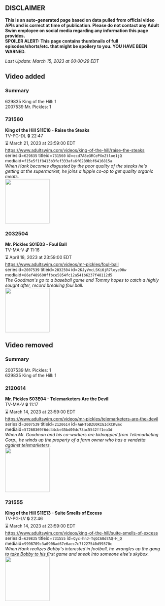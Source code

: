 ## DISCLAIMER
**This is an auto-generated page based on data pulled from official video APIs and is correct at time of publication. Please do not contact any Adult Swim employee on social media regarding any information this page provides.**  
**SPOILER ALERT: This page contains thumbnails of full episodes/shorts/etc. that might be spoilery to you. YOU HAVE BEEN WARNED.**  

_Last Update: March 15, 2023 at 00:00:29 EDT_
## Video added
### Summary
629835 King of the Hill: 1  
2007539 Mr. Pickles: 1  
### 731560
**King of the Hill S11E18 - Raise the Steaks**  
TV-PG-DL 🔒 22:47  
⌛ March 21, 2023 at 23:59:00 EDT  
https://www.adultswim.com/videos/king-of-the-hill/raise-the-steaks  
seriesid=`629835` titleid=`731560` id=`ecd7A8e3RCePXnZtloe1jQ` mediaid=`f15e5f1f8413b3fef333afa6f0289bbf6416815a`  
_When Hank becomes disgusted by the poor quality of the steaks he's getting at the supermarket, he joins a hippie co-op to get quality organic meats._  
<a href="https://i.cdn.turner.com/adultswim/big/image-upload/thumbnails/thumb-2_image-152035200949713.jpg"><img src="https://i.cdn.turner.com/adultswim/big/image-upload/thumbnails/thumb-2_image-152035200949713.jpg" height="144px" /></a>
### 2032504
**Mr. Pickles S01E03 - Foul Ball**  
TV-MA-V 🔓 11:16  
⌛ April 18, 2023 at 23:59:00 EDT  
https://www.adultswim.com/videos/mr-pickles/foul-ball  
seriesid=`2007539` titleid=`2032504` id=`2KJyVmcLSKi6jR7loye90w` mediaid=`86ef489600ffbce5854fc12a541b6237f48112d5`  
_The Goodman's go to a baseball game and Tommy hopes to catch a highly sought after, record breaking foul ball._  
<a href="https://media.cdn.adultswim.com/uploads/20200312/thumbnails/2_20312111781-mrpickles_003_dup-20140919.jpg"><img src="https://media.cdn.adultswim.com/uploads/20200312/thumbnails/2_20312111781-mrpickles_003_dup-20140919.jpg" height="144px" /></a>
## Video removed
### Summary
2007539 Mr. Pickles: 1  
629835 King of the Hill: 1  
### 2120614
**Mr. Pickles S03E04 - Telemarketers Are the Devil**  
TV-MA-V 🔒 11:17  
⌛ March 14, 2023 at 23:59:00 EDT  
https://www.adultswim.com/videos/mr-pickles/telemarketers-are-the-devil  
seriesid=`2007539` titleid=`2120614` id=`AWHToDZU0KIGIdXCKvmx` mediaid=`57268369f6dd44cbe35bd00dc73ac5542ff1ea3d`  
_When Mr. Goodman and his co-workers are kidnapped from Telemarketing Corp., he winds up the property of a farm owner who has a vendetta against telemarketers._  
<a href="https://i.cdn.turner.com/adultswim/big/image-upload/thumbnails/thumb-2_image-15196739434518.jpg"><img src="https://i.cdn.turner.com/adultswim/big/image-upload/thumbnails/thumb-2_image-15196739434518.jpg" height="144px" /></a>
### 731555
**King of the Hill S11E13 - Suite Smells of Excess**  
TV-PG-LV 🔒 22:46  
⌛ March 14, 2023 at 23:59:00 EDT  
https://www.adultswim.com/videos/king-of-the-hill/suite-smells-of-excess  
seriesid=`629835` titleid=`731555` id=`Qyc-hnJ-TqGC60d7AQ-H_Q` mediaid=`9998709c3a0908ad67e6aec7c7f227540d59370c`  
_When Hank realizes Bobby's interested in football, he wrangles up the gang to take Bobby to his first game and sneak into someone else's skybox._  
<a href="https://media.cdn.adultswim.com/uploads/20220427/thumbnails/2_224271247537-KingOfTheHill_1113_SuiteSmellOfExcess.png"><img src="https://media.cdn.adultswim.com/uploads/20220427/thumbnails/2_224271247537-KingOfTheHill_1113_SuiteSmellOfExcess.png" height="144px" /></a>
